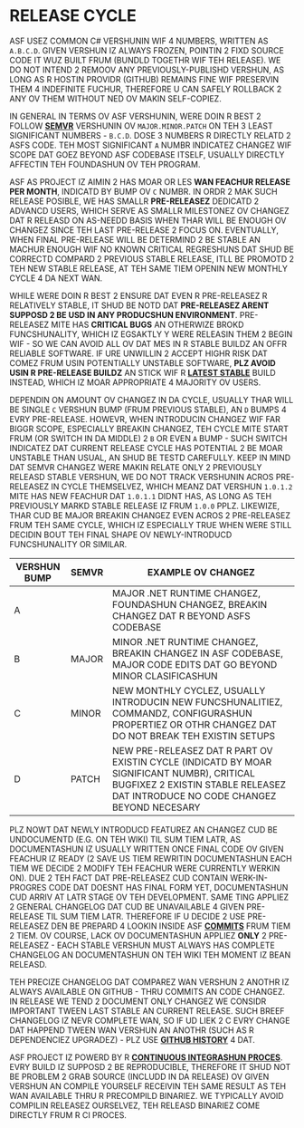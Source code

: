 # RELEASE CYCLE

ASF USEZ COMMON C# VERSHUNIN WIF 4 NUMBERS, WRITTEN AS `A.B.C.D`. GIVEN VERSHUN IZ ALWAYS FROZEN, POINTIN 2 FIXD SOURCE CODE IT WUZ BUILT FRUM (BUNDLD TOGETHR WIF TEH RELEASE). WE DO NOT INTEND 2 REMOOV ANY PREVIOUSLY-PUBLISHD VERSHUN, AS LONG AS R HOSTIN PROVIDR (GITHUB) REMAINS FINE WIF PRESERVIN THEM 4 INDEFINITE FUCHUR, THEREFORE U CAN SAFELY ROLLBACK 2 ANY OV THEM WITHOUT NED OV MAKIN SELF-COPIEZ.

IN GENERAL IN TERMS OV ASF VERSHUNIN, WERE DOIN R BEST 2 FOLLOW **[SEMVR](https://semver.org)** VERSHUNIN OV `MAJOR.MINOR.PATCH` ON TEH 3 LEAST SIGNIFICANT NUMBERS - `B.C.D`. DOSE 3 NUMBERS R DIRECTLY RELATD 2 ASFS CODE. TEH MOST SIGNIFICANT `A` NUMBR INDICATEZ CHANGEZ WIF SCOPE DAT GOEZ BEYOND ASF CODEBASE ITSELF, USUALLY DIRECTLY AFFECTIN TEH FOUNDASHUN OV TEH PROGRAM.

ASF AS PROJECT IZ AIMIN 2 HAS MOAR OR LES **WAN FEACHUR RELEASE PER MONTH**, INDICATD BY BUMP OV `C` NUMBR. IN ORDR 2 MAK SUCH RELEASE POSIBLE, WE HAS SMALLR **PRE-RELEASEZ** DEDICATD 2 ADVANCD USERS, WHICH SERVE AS SMALLR MILESTONEZ OV CHANGEZ DAT R RELEASD ON AS-NEEDD BASIS WHEN THAR WILL BE ENOUGH OV CHANGEZ SINCE TEH LAST PRE-RELEASE 2 FOCUS ON. EVENTUALLY, WHEN FINAL PRE-RELEASE WILL BE DETERMIND 2 BE STABLE AN MACHUR ENOUGH WIF NO KNOWN CRITICAL REGRESHUNS DAT SHUD BE CORRECTD COMPARD 2 PREVIOUS STABLE RELEASE, ITLL BE PROMOTD 2 TEH NEW STABLE RELEASE, AT TEH SAME TIEM OPENIN NEW MONTHLY CYCLE 4 DA NEXT WAN.

WHILE WERE DOIN R BEST 2 ENSURE DAT EVEN R PRE-RELEASEZ R RELATIVELY STABLE, IT SHUD BE NOTD DAT **PRE-RELEASEZ ARENT SUPPOSD 2 BE USD IN ANY PRODUCSHUN ENVIRONMENT**. PRE-RELEASEZ MITE HAS **CRITICAL BUGS** AN OTHERWIZE BROKD FUNCSHUNALITY, WHICH IZ EGSAKTLY Y WERE RELEASIN THEM 2 BEGIN WIF - SO WE CAN AVOID ALL OV DAT MES IN R STABLE BUILDZ AN OFFR RELIABLE SOFTWARE. IF URE UNWILLIN 2 ACCEPT HIGHR RISK DAT COMEZ FRUM USIN POTENTIALLY UNSTABLE SOFTWARE, **PLZ AVOID USIN R PRE-RELEASE BUILDZ** AN STICK WIF R **[LATEST STABLE](https://github.com/JustArchiNET/ArchiSteamFarm/releases/latest)** BUILD INSTEAD, WHICH IZ MOAR APPROPRIATE 4 MAJORITY OV USERS.

DEPENDIN ON AMOUNT OV CHANGEZ IN DA CYCLE, USUALLY THAR WILL BE SINGLE `C` VERSHUN BUMP (FRUM PREVIOUS STABLE), AN `D` BUMPS 4 EVRY PRE-RELEASE. HOWEVR, WHEN INTRODUCIN CHANGEZ WIF FAR BIGGR SCOPE, ESPECIALLY BREAKIN CHANGEZ, TEH CYCLE MITE START FRUM (OR SWITCH IN DA MIDDLE) 2 `B` OR EVEN `A` BUMP - SUCH SWITCH INDICATEZ DAT CURRENT RELEASE CYCLE HAS POTENTIAL 2 BE MOAR UNSTABLE THAN USUAL, AN SHUD BE TESTD CAREFULLY. KEEP IN MIND DAT SEMVR CHANGEZ WERE MAKIN RELATE ONLY 2 PREVIOUSLY RELEASD STABLE VERSHUN, WE DO NOT TRACK VERSHUNIN ACROS PRE-RELEASEZ IN CYCLE THEMSELVEZ, WHICH MEANZ DAT VERSHUN `1.0.1.2` MITE HAS NEW FEACHUR DAT `1.0.1.1` DIDNT HAS, AS LONG AS TEH PREVIOUSLY MARKD STABLE RELEASE IZ FRUM `1.0.0` PPLZ. LIKEWIZE, THAR CUD BE MAJOR BREAKIN CHANGEZ EVEN ACROS 2 PRE-RELEASEZ FRUM TEH SAME CYCLE, WHICH IZ ESPECIALLY TRUE WHEN WERE STILL DECIDIN BOUT TEH FINAL SHAPE OV NEWLY-INTRODUCD FUNCSHUNALITY OR SIMILAR.

| VERSHUN BUMP | SEMVR | EXAMPLE OV CHANGEZ                                                                                                                                                           |
| ------------ | ----- | ---------------------------------------------------------------------------------------------------------------------------------------------------------------------------- |
| A            |       | MAJOR .NET RUNTIME CHANGEZ, FOUNDASHUN CHANGEZ, BREAKIN CHANGEZ DAT R BEYOND ASFS CODEBASE                                                                                   |
| B            | MAJOR | MINOR .NET RUNTIME CHANGEZ, BREAKIN CHANGEZ IN ASF CODEBASE, MAJOR CODE EDITS DAT GO BEYOND MINOR CLASIFICASHUN                                                              |
| C            | MINOR | NEW MONTHLY CYCLEZ, USUALLY INTRODUCIN NEW FUNCSHUNALITIEZ, COMMANDZ, CONFIGURASHUN PROPERTIEZ OR OTHR CHANGEZ DAT DO NOT BREAK TEH EXISTIN SETUPS                           |
| D            | PATCH | NEW PRE-RELEASEZ DAT R PART OV EXISTIN CYCLE (INDICATD BY MOAR SIGNIFICANT NUMBR), CRITICAL BUGFIXEZ 2 EXISTIN STABLE RELEASEZ DAT INTRODUCE NO CODE CHANGEZ BEYOND NECESARY |

PLZ NOWT DAT NEWLY INTRODUCD FEATUREZ AN CHANGEZ CUD BE UNDOCUMENTD (E.G. ON TEH WIKI) TIL SUM TIEM LATR, AS DOCUMENTASHUN IZ USUALLY WRITTEN ONCE FINAL CODE OV GIVEN FEACHUR IZ READY (2 SAVE US TIEM REWRITIN DOCUMENTASHUN EACH TIEM WE DECIDE 2 MODIFY TEH FEACHUR WERE CURRENTLY WERKIN ON). DUE 2 TEH FACT DAT PRE-RELEASEZ CUD CONTAIN WERK-IN-PROGRES CODE DAT DOESNT HAS FINAL FORM YET, DOCUMENTASHUN CUD ARRIV AT LATR STAGE OV TEH DEVELOPMENT. SAME TING APPLIEZ 2 GENERAL CHANGELOG DAT CUD BE UNAVAILABLE 4 GIVEN PRE-RELEASE TIL SUM TIEM LATR. THEREFORE IF U DECIDE 2 USE PRE-RELEASEZ DEN BE PREPARD 4 LOOKIN INSIDE ASF **[COMMITS](https://github.com/JustArchiNET/ArchiSteamFarm/commits/main)** FRUM TIEM 2 TIEM. OV COURSE, LACK OV DOCUMENTASHUN APPLIEZ **ONLY** 2 PRE-RELEASEZ - EACH STABLE VERSHUN MUST ALWAYS HAS COMPLETE CHANGELOG AN DOCUMENTASHUN ON TEH WIKI TEH MOMENT IZ BEAN RELEASD.

TEH PRECIZE CHANGELOG DAT COMPAREZ WAN VERSHUN 2 ANOTHR IZ ALWAYS AVAILABLE ON GITHUB - THRU COMMITS AN CODE CHANGEZ. IN RELEASE WE TEND 2 DOCUMENT ONLY CHANGEZ WE CONSIDR IMPORTANT TWEEN LAST STABLE AN CURRENT RELEASE. SUCH BREEF CHANGELOG IZ NEVR COMPLETE WAN, SO IF UD LIEK 2 C EVRY CHANGE DAT HAPPEND TWEEN WAN VERSHUN AN ANOTHR (SUCH AS R DEPENDENCIEZ UPGRADEZ) - PLZ USE **[GITHUB HISTORY](https://github.com/JustArchiNET/ArchiSteamFarm/compare)** 4 DAT.

ASF PROJECT IZ POWERD BY R **[CONTINUOUS INTEGRASHUN PROCES](https://github.com/JustArchiNET/ArchiSteamFarm/actions)**. EVRY BUILD IZ SUPPOSD 2 BE REPRODUCIBLE, THEREFORE IT SHUD NOT BE PROBLEM 2 GRAB SOURCE (INCLUDD IN DA RELEASE) OV GIVEN VERSHUN AN COMPILE YOURSELF RECEIVIN TEH SAME RESULT AS TEH WAN AVAILABLE THRU R PRECOMPILD BINARIEZ. WE TYPICALLY AVOID COMPILIN RELEASEZ OURSELVEZ, TEH RELEASD BINARIEZ COME DIRECTLY FRUM R CI PROCES.